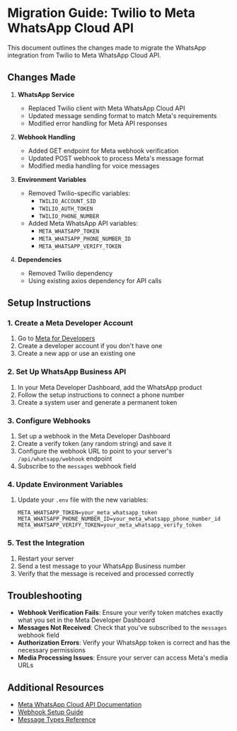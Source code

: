 # Migration Guide: Twilio to Meta WhatsApp Cloud API

This document outlines the changes made to migrate the WhatsApp integration from Twilio to Meta WhatsApp Cloud API.

## Changes Made

1. **WhatsApp Service**
   - Replaced Twilio client with Meta WhatsApp Cloud API
   - Updated message sending format to match Meta's requirements
   - Modified error handling for Meta API responses

2. **Webhook Handling**
   - Added GET endpoint for Meta webhook verification
   - Updated POST webhook to process Meta's message format
   - Modified media handling for voice messages

3. **Environment Variables**
   - Removed Twilio-specific variables:
     - `TWILIO_ACCOUNT_SID`
     - `TWILIO_AUTH_TOKEN`
     - `TWILIO_PHONE_NUMBER`
   - Added Meta WhatsApp API variables:
     - `META_WHATSAPP_TOKEN`
     - `META_WHATSAPP_PHONE_NUMBER_ID`
     - `META_WHATSAPP_VERIFY_TOKEN`

4. **Dependencies**
   - Removed Twilio dependency
   - Using existing axios dependency for API calls

## Setup Instructions

### 1. Create a Meta Developer Account

1. Go to [Meta for Developers](https://developers.facebook.com/)
2. Create a developer account if you don't have one
3. Create a new app or use an existing one

### 2. Set Up WhatsApp Business API

1. In your Meta Developer Dashboard, add the WhatsApp product
2. Follow the setup instructions to connect a phone number
3. Create a system user and generate a permanent token

### 3. Configure Webhooks

1. Set up a webhook in the Meta Developer Dashboard
2. Create a verify token (any random string) and save it
3. Configure the webhook URL to point to your server's `/api/whatsapp/webhook` endpoint
4. Subscribe to the `messages` webhook field

### 4. Update Environment Variables

1. Update your `.env` file with the new variables:
   ```
   META_WHATSAPP_TOKEN=your_meta_whatsapp_token
   META_WHATSAPP_PHONE_NUMBER_ID=your_meta_whatsapp_phone_number_id
   META_WHATSAPP_VERIFY_TOKEN=your_meta_whatsapp_verify_token
   ```

### 5. Test the Integration

1. Restart your server
2. Send a test message to your WhatsApp Business number
3. Verify that the message is received and processed correctly

## Troubleshooting

- **Webhook Verification Fails**: Ensure your verify token matches exactly what you set in the Meta Developer Dashboard
- **Messages Not Received**: Check that you've subscribed to the `messages` webhook field
- **Authorization Errors**: Verify your WhatsApp token is correct and has the necessary permissions
- **Media Processing Issues**: Ensure your server can access Meta's media URLs

## Additional Resources

- [Meta WhatsApp Cloud API Documentation](https://developers.facebook.com/docs/whatsapp/cloud-api)
- [Webhook Setup Guide](https://developers.facebook.com/docs/whatsapp/cloud-api/guides/set-up-webhooks)
- [Message Types Reference](https://developers.facebook.com/docs/whatsapp/cloud-api/reference/messages)
